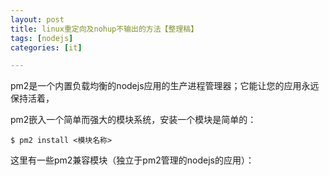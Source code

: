 ```yaml
---
layout: post
title: linux重定向及nohup不输出的方法【整理稿】
tags: [nodejs]
categories: [it]

---
```




pm2是一个内置负载均衡的nodejs应用的生产进程管理器；它能让您的应用永远保持活着，

pm2嵌入一个简单而强大的模块系统，安装一个模块是简单的：

	$ pm2 install <模块名称>

这里有一些pm2兼容模块（独立于pm2管理的nodejs的应用）：